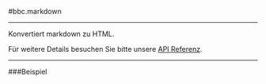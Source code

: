 
#bbc.markdown

- - -

Konvertiert markdown zu HTML.

Für weitere Details besuchen Sie bitte unsere <a href="/doc#/api/bbc.markdown.directive:bbcMarkdown" target="_self">API Referenz</a>.

- - -

###Beispiel